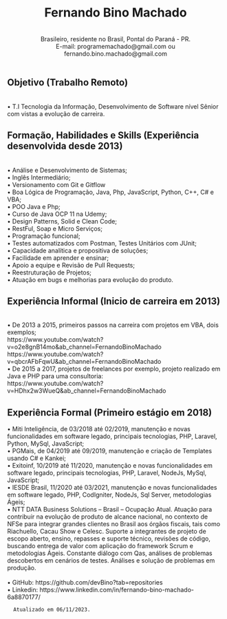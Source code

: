 <h1><center>Fernando Bino Machado</center></h1>
<br>
      <center>Brasileiro, residente no Brasil, Pontal do Paraná - PR.<br>
      E-mail: programemachado@gmail.com ou fernando.bino.machado@gmail.com</center>
<br>
<h2>Objetivo (Trabalho Remoto)</h2><br>
    • T.I Tecnologia da Informação, Desenvolvimento de Software nível Sênior com vistas a evolução de carreira.<br>
      
<h2>Formação, Habilidades e Skills (Experiência desenvolvida desde 2013)</h2><br>
    • Análise e Desenvolvimento de Sistemas;<br>
    • Inglês Intermediário;<br>
    • Versionamento com Git e Gitflow<br>
    • Boa Lógica de Programação, Java, Php, JavaScript, Python, C++, C# e VBA;<br>
    • POO Java e Php;<br>
    • Curso de Java OCP 11 na Udemy;<br>
    • Design Patterns, Solid e Clean Code;<br>
    • RestFul, Soap e Micro Serviços;<br>
    • Programação funcional;<br>
    • Testes automatizados com Postman, Testes Unitários com JUnit;<br>
    • Capacidade analítica e propositiva de soluções;<br>
    • Facilidade em aprender e ensinar;<br>
    • Apoio a equipe e Revisão de Pull Requests;<br>
    • Reestruturação de Projetos;<br>
    • Atuação em bugs e melhorias para evolução do produto.<br>

<h2>Experiência Informal (Inicio de carreira em 2013)</h2><br>
    • De 2013 a 2015, primeiros passos na carreira com projetos em VBA, dois exemplos;<br>
           https://www.youtube.com/watch?v=o2e8gnB14mo&ab_channel=FernandoBinoMachado<br>
           https://www.youtube.com/watch?v=qbcrAFbFqwU&ab_channel=FernandoBinoMachado<br>
    • De 2015 a 2017, projetos de freelances por exemplo, projeto realizado em Java e PHP para uma consultoria:<br>
           https://www.youtube.com/watch?v=HDhx2w3WueQ&ab_channel=FernandoBinoMachado<br>
           
<h2>Experiência Formal (Primeiro estágio em 2018)</h2>
    • Miti Inteligência, de 03/2018 até 02/2019, manutenção e novas funcionalidades em software legado, principais tecnologias, PHP, Laravel, Python, MySql, JavaScript;<br>
    • PGMais, de 04/2019 até 09/2019, manutenção e criação de Templates usando C# e Kankei;<br>
    • Exitoinf, 10/2019 até 11/2020, manutenção e novas funcionalidades em software legado, principais tecnologias, PHP, Laravel, NodeJs, MySql, JavaScript;<br>
    • IESDE Brasil, 11/2020 até 03/2021, manutenção e novas funcionalidades em software legado, PHP, CodIgniter, NodeJs, Sql Server, metodologias Ágeis;<br>
    • NTT DATA Business Solutions – Brasil – Ocupação Atual. Atuação para contribuir na evolução de produto de alcance nacional, no contexto de NFSe para integrar grandes clientes no Brasil aos órgãos fiscais, tais como Riachuello, Cacau Show e Celesc. Suporte a integrantes de projeto de escopo aberto, ensino, repasses e suporte técnico, revisões de código, buscando entrega de valor com aplicação do framework Scrum e metodologias Ágeis. Constante diálogo com Qas, análises de problemas descobertos em cenários de testes. Análises e solução de problemas em produção.<br>
<br>
    •  GitHub: https://github.com/devBino?tab=repositories<br>
    •  Linkedin: https://www.linkedin.com/in/fernando-bino-machado-6a8870177/<br>
      
      Atualizado em 06/11/2023.
